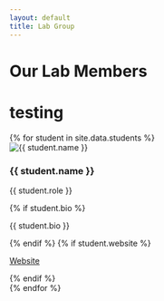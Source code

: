 ```yaml
---
layout: default
title: Lab Group
---
```


# Our Lab Members

# testing

<div class="lab-grid">
  {% for student in site.data.students %}
    <div class="lab-card">
      <img src="{{ student.img }}" alt="{{ student.name }}">
      <h3>{{ student.name }}</h3>
      <p class="role">{{ student.role }}</p>
      {% if student.bio %}
        <p class="bio">{{ student.bio }}</p>
      {% endif %}
      {% if student.website %}
        <p><a href="{{ student.website }}" target="_blank">Website</a></p>
      {% endif %}
    </div>
  {% endfor %}
</div>
